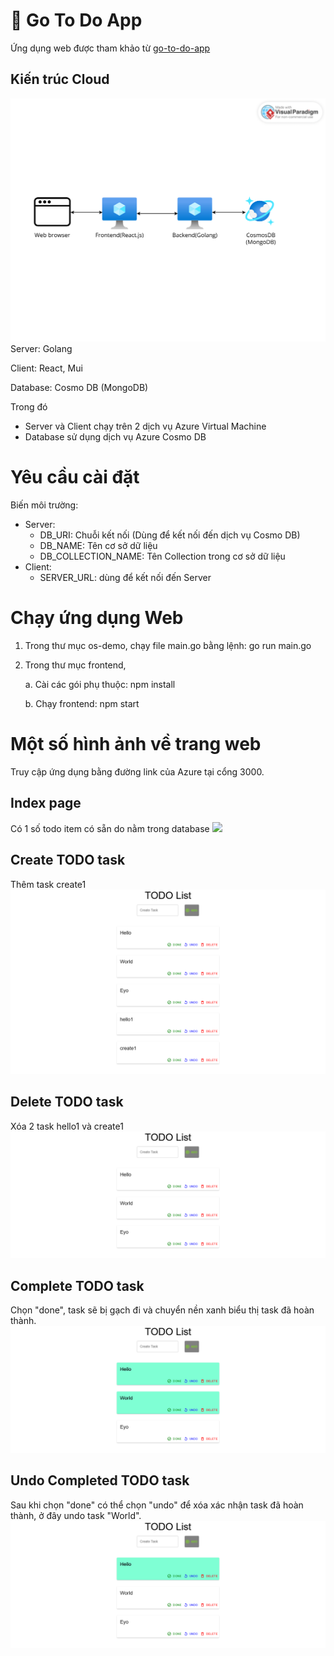 # :memo: Go To Do App
Ứng dụng web được tham khảo từ [go-to-do-app](https://github.com/schadokar/go-to-do-app)

## Kiến trúc Cloud
![](./images/Cloud-Architecture.png)
Server: Golang

Client: React, Mui

Database: Cosmo DB (MongoDB)

Trong đó
- Server và Client chạy trên 2 dịch vụ Azure Virtual Machine
- Database sử dụng dịch vụ Azure Cosmo DB

# Yêu cầu cài đặt
Biến môi trường:
- Server: 
   - DB_URI: Chuỗi kết nối (Dùng để kết nối đến dịch vụ Cosmo DB)
   - DB_NAME: Tên cơ sở dữ liệu
   - DB_COLLECTION_NAME: Tên Collection trong cơ sở dữ liệu
- Client:
   - SERVER_URL: dùng để kết nối đến Server

# Chạy ứng dụng Web
1. Trong thư mục os-demo, chạy file main.go bằng lệnh: go run main.go
2. Trong thư mục frontend,

   a. Cài các gói phụ thuộc: npm install

   b. Chạy frontend: npm start

# Một số hình ảnh về trang web
Truy cập ứng dụng bằng đường link của Azure tại cổng 3000.

## Index page
Có 1 số todo item có sẵn do nằm trong database
![][def]

[def]: ./images/index.PNG

## Create TODO task
Thêm task create1
![](./images/createTask.PNG)

## Delete TODO task
Xóa 2 task hello1 và create1
![](./images/deletetask.PNG)

## Complete TODO task
Chọn "done", task sẽ bị gạch đi và chuyển nền xanh biểu thị task đã hoàn thành.
![](./images/taskComplete.PNG)

## Undo Completed TODO task
Sau khi chọn "done" có thể chọn "undo" để xóa xác nhận task đã hoàn thành, ở đây undo task "World".
![](./images/undoTask.png)